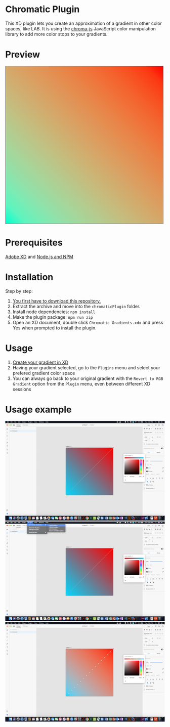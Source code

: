 # Chromatic Plugin

This XD plugin lets you create an approximation of a gradient in other color spaces, like LAB.
It is using the [chroma-js](https://github.com/gka/chroma.js/) JavaScript color manipulation library to add more color stops to your gradients.

# Preview
![Preview](a1962491/icon.png)

# Prerequisites
[Adobe XD](https://www.adobe.com/products/xd.html) and [Node.js and NPM](https://www.npmjs.com/get-npm)

# Installation
Step by step:
1. [You first have to download this repository.](https://github.com/aancuta/XD_chromaticPlugin/archive/master.zip)
2. Extract the archive and move into the `chromaticPlugin` folder.
3. Install node dependencies: `npm install`
4. Make the plugin package: `npm run zip`
5. Open an XD document, double click `Chromatic Gradients.xdx` and press Yes when prompted to install the plugin.

# Usage
1. [Create your gradient in XD](https://helpx.adobe.com/xd/help/gradients.html)
2. Having your gradient selected, go to the `Plugins` menu and select your prefered gradient color space
3. You can always go back to your original gradient with the `Revert to RGB Gradient` option from the `Plugin` menu, even between different XD sessions


# Usage example
![1](usage_example/1.png)
![1](usage_example/2.png)
![1](usage_example/3.png)

